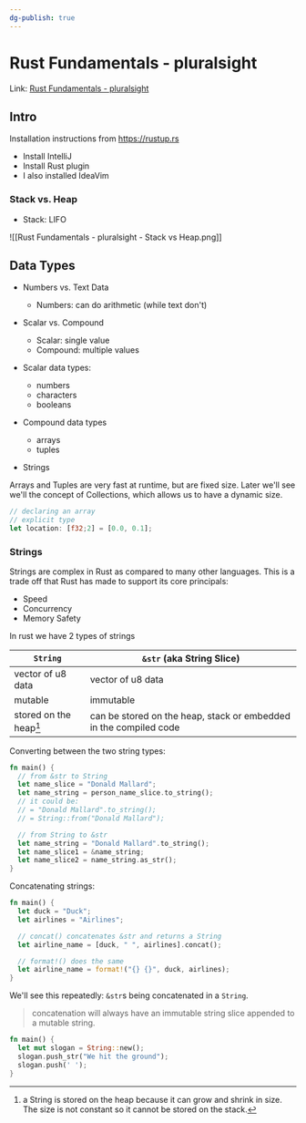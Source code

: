 ```yaml
---
dg-publish: true
---
```

# Rust Fundamentals - pluralsight

Link: [Rust Fundamentals - pluralsight](https://app.pluralsight.com/library/courses/fundamentals-rust/table-of-contents)


## Intro

Installation instructions from https://rustup.rs

- Install IntelliJ
- Install Rust plugin
- I also installed IdeaVim

### Stack vs. Heap

- Stack: LIFO

![[Rust Fundamentals - pluralsight - Stack vs Heap.png]]


## Data Types

- Numbers vs. Text Data
    - Numbers: can do arithmetic (while text don't)
- Scalar vs. Compound
    - Scalar: single value
    - Compound: multiple values

- Scalar data types:
    - numbers
    - characters
    - booleans
- Compound data types
    - arrays
    - tuples
- Strings

Arrays and Tuples are very fast at runtime, but are fixed size. Later we'll see we'll the concept of Collections, which allows us to have a dynamic size.

```rust
// declaring an array
// explicit type
let location: [f32;2] = [0.0, 0.1];
```


### Strings

Strings are complex in Rust as compared to many other languages. This is a trade off that Rust has made to support its core principals:

- Speed
- Concurrency
- Memory Safety

In rust we have 2 types of strings

| `String`           | `&str` (aka String Slice)                                         |
| ------------------ | ----------------------------------------------------------------- |
| vector of u8 data  | vector of u8 data                                                 |
| mutable            | immutable                                                         |
| stored on the heap[^1] | can be stored on the heap, stack or embedded in the compiled code |

[^1]: a String is stored on the heap because it can grow and shrink in size. The size is not constant so it cannot be stored on the stack.

Converting between the two string types:

```rust
fn main() {
  // from &str to String
  let name_slice = "Donald Mallard";
  let name_string = person_name_slice.to_string();
  // it could be:
  // = "Donald Mallard".to_string();
  // = String::from("Donald Mallard");

  // from String to &str
  let name_string = "Donald Mallard".to_string();
  let name_slice1 = &name_string;
  let name_slice2 = name_string.as_str();
}
```


Concatenating strings:

```rust
fn main() {
  let duck = "Duck";
  let airlines = "Airlines";

  // concat() concatenates &str and returns a String
  let airline_name = [duck, " ", airlines].concat();

  // format!() does the same
  let airline_name = format!("{} {}", duck, airlines);
}
```

We'll see this repeatedly: `&str`s being concatenated in a `String`.

> concatenation will always have an immutable string slice appended to a mutable string.

```rust
fn main() {
  let mut slogan = String::new();
  slogan.push_str("We hit the ground");
  slogan.push(' ');
}
```